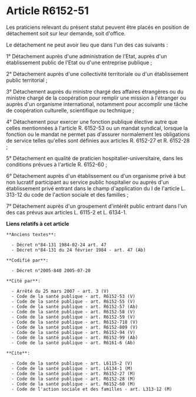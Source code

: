 # Article R6152-51

Les praticiens relevant du présent statut peuvent être placés en position de détachement soit sur leur demande, soit
d'office.

Le détachement ne peut avoir lieu que dans l'un des cas suivants :

1° Détachement auprès d'une administration de l'Etat, auprès d'un établissement public de l'Etat ou d'une entreprise
publique ;

2° Détachement auprès d'une collectivité territoriale ou d'un établissement public territorial ;

3° Détachement auprès du ministre chargé des affaires étrangères ou du ministre chargé de la coopération pour remplir une
mission à l'étranger ou auprès d'un organisme international, notamment pour accomplir une tâche de coopération culturelle,
scientifique ou technique ;

4° Détachement pour exercer une fonction publique élective autre que celles mentionnées à l'article R. 6152-53 ou un mandat
syndical, lorsque la fonction ou le mandat ne permet pas d'assurer normalement les obligations de service telles qu'elles
sont définies aux articles R. 6152-27 et R. 6152-28 ;

5° Détachement en qualité de praticien hospitalier-universitaire, dans les conditions prévues à l'article R. 6152-60 ;

6° Détachement auprès d'un établissement ou d'un organisme privé à but non lucratif participant au service public hospitalier
ou auprès d'un établissement privé entrant dans le champ d'application du I de l'article L. 313-12 du code de l'action
sociale et des familles ;

7° Détachement auprès d'un groupement d'intérêt public entrant dans l'un des cas prévus aux articles L. 6115-2 et L. 6134-1.

**Liens relatifs à cet article**

	**Anciens textes**:

	  - Décret n°84-131 1984-02-24 art. 47
	  - Décret n°84-131 du 24 février 1984 - art. 47 (Ab)

	**Codifié par**:

	  - Décret n°2005-840 2005-07-20

	**Cité par**:

	  - Arrêté du 25 mars 2007 - art. 3 (V)
	  - Code de la santé publique - art. R6152-53 (V)
	  - Code de la santé publique - art. R6152-55 (V)
	  - Code de la santé publique - art. R6152-57 (Ab)
	  - Code de la santé publique - art. R6152-58 (V)
	  - Code de la santé publique - art. R6152-59 (V)
	  - Code de la santé publique - art. R6152-718 (V)
	  - Code de la santé publique - art. R6152-809 (V)
	  - Code de la santé publique - art. R6152-94 (V)
	  - Code de la santé publique - art. R6152-99 (Ab)
	  - Code de la santé publique - art. R6161-6 (Ab)

	**Cite**:

	  - Code de la santé publique - art. L6115-2 (V)
	  - Code de la santé publique - art. L6134-1 (M)
	  - Code de la santé publique - art. R6152-27 (M)
	  - Code de la santé publique - art. R6152-28 (M)
	  - Code de la santé publique - art. R6152-60 (M)
	  - Code de l'action sociale et des familles - art. L313-12 (M)
